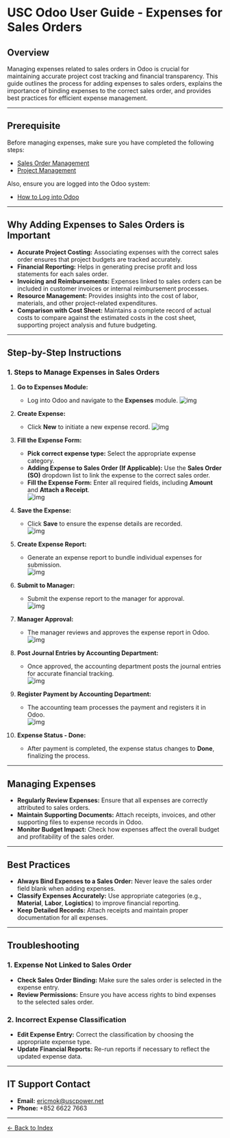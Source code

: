 # USC Odoo User Guide - Expenses for Sales Orders

## Overview

Managing expenses related to sales orders in Odoo is crucial for maintaining accurate project cost tracking and financial transparency. This guide outlines the process for adding expenses to sales orders, explains the importance of binding expenses to the correct sales order, and provides best practices for efficient expense management.

---

## Prerequisite

Before managing expenses, make sure you have completed the following steps:

- [Sales Order Management](./sale-order-management.md)
- [Project Management](./project-management.md)

Also, ensure you are logged into the Odoo system:

- [How to Log into Odoo](../getting-start/logging-into.md)

---

## Why Adding Expenses to Sales Orders is Important

- **Accurate Project Costing:** Associating expenses with the correct sales order ensures that project budgets are tracked accurately.
- **Financial Reporting:** Helps in generating precise profit and loss statements for each sales order.
- **Invoicing and Reimbursements:** Expenses linked to sales orders can be included in customer invoices or internal reimbursement processes.
- **Resource Management:** Provides insights into the cost of labor, materials, and other project-related expenditures.
- **Comparison with Cost Sheet:** Maintains a complete record of actual costs to compare against the estimated costs in the cost sheet, supporting project analysis and future budgeting.

---

## Step-by-Step Instructions

### 1. **Steps to Manage Expenses in Sales Orders**

1. **Go to Expenses Module:**
      - Log into Odoo and navigate to the **Expenses** module.
      ![img](./expense-entry.png)

2. **Create Expense:**
      - Click **New** to initiate a new expense record.
      ![img](./expense-new.png)

4. **Fill the Expense Form:**        
      - **Pick correct expense type:** Select the appropriate expense category.
      - **Adding Expense to Sales Order (If Applicable):** Use the **Sales Order (SO)** dropdown list to link the expense to the correct sales order.
      - **Fill the Expense Form:** Enter all required fields, including **Amount** and **Attach a Receipt**.  
      ![img](./expense-form.png)
      
5. **Save the Expense:**
      - Click **Save** to ensure the expense details are recorded.  
      ![img](./expense-save.png)

6. **Create Expense Report:**
      - Generate an expense report to bundle individual expenses for submission.  
      ![img](./expense-create-report.png)

7. **Submit to Manager:**
      - Submit the expense report to the manager for approval.  
      ![img](./expense-submit-to-manager.png)

8. **Manager Approval:**
      - The manager reviews and approves the expense report in Odoo.  
      ![img](./expense-approve.png)

9. **Post Journal Entries by Accounting Department:**
      - Once approved, the accounting department posts the journal entries for accurate financial tracking.  
      ![img](./expense-post.png)

10. **Register Payment by Accounting Department:**
      - The accounting team processes the payment and registers it in Odoo.  
      ![img](./expense-register.png)

11.  **Expense Status - Done:**
        - After payment is completed, the expense status changes to **Done**, finalizing the process.

---

## Managing Expenses

- **Regularly Review Expenses:** Ensure that all expenses are correctly attributed to sales orders.
- **Maintain Supporting Documents:** Attach receipts, invoices, and other supporting files to expense records in Odoo.
- **Monitor Budget Impact:** Check how expenses affect the overall budget and profitability of the sales order.


---

## Best Practices

- **Always Bind Expenses to a Sales Order:** Never leave the sales order field blank when adding expenses.
- **Classify Expenses Accurately:** Use appropriate categories (e.g., **Material**, **Labor**, **Logistics**) to improve financial reporting.
- **Keep Detailed Records:** Attach receipts and maintain proper documentation for all expenses.

---

## Troubleshooting

### 1. Expense Not Linked to Sales Order

- **Check Sales Order Binding:** Make sure the sales order is selected in the expense entry.
- **Review Permissions:** Ensure you have access rights to bind expenses to the selected sales order.

### 2. Incorrect Expense Classification

- **Edit Expense Entry:** Correct the classification by choosing the appropriate expense type.
- **Update Financial Reports:** Re-run reports if necessary to reflect the updated expense data.

---

## IT Support Contact

- **Email:** [ericmok@uscpower.net](mailto:ericmok@uscpower.net)
- **Phone:** +852 6622 7663

---

[<- Back to Index](../../user-guide.index.md)

